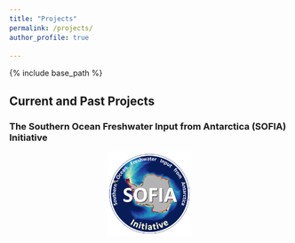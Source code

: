 ```yaml
---
title: "Projects"
permalink: /projects/
author_profile: true

---
```


{% include base_path %}

## Current and Past Projects

### The Southern Ocean Freshwater Input from Antarctica (SOFIA) Initiative

 
<p align="center">
  <img src="/images/SOFIA.png" alt="SOFIA" style="width:30%;
  text-align:center"/>
<figcaption>   </figcaption>
</p>
